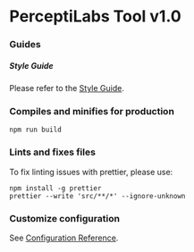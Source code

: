 # PerceptiLabs Tool v1.0

### Guides

##### Style Guide

Please refer to the [Style Guide](./guides/styles.md).

### Compiles and minifies for production
```
npm run build
```

### Lints and fixes files
To fix linting issues with prettier, please use:
```
npm install -g prettier
prettier --write 'src/**/*' --ignore-unknown
```

### Customize configuration
See [Configuration Reference](https://cli.vuejs.org/config/).
